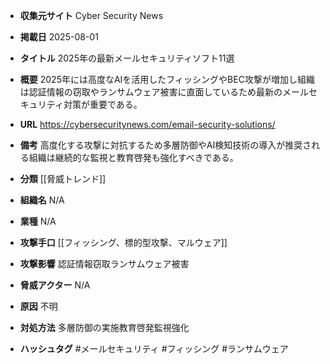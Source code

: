 - **収集元サイト**
Cyber Security News

- **掲載日**
2025-08-01

- **タイトル**
2025年の最新メールセキュリティソフト11選

- **概要**
2025年には高度なAIを活用したフィッシングやBEC攻撃が増加し組織は認証情報の窃取やランサムウェア被害に直面しているため最新のメールセキュリティ対策が重要である。

- **URL**
https://cybersecuritynews.com/email-security-solutions/

- **備考**
高度化する攻撃に対抗するため多層防御やAI検知技術の導入が推奨される組織は継続的な監視と教育啓発も強化すべきである。

- **分類**
[[脅威トレンド]]

- **組織名**
N/A

- **業種**
N/A

- **攻撃手口**
[[フィッシング、標的型攻撃、マルウェア]]

- **攻撃影響**
認証情報窃取ランサムウェア被害

- **脅威アクター**
N/A

- **原因**
不明

- **対処方法**
多層防御の実施教育啓発監視強化

- **ハッシュタグ**
#メールセキュリティ #フィッシング #ランサムウェア
